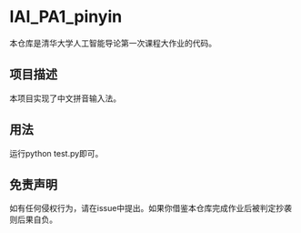 # IAI_PA1_pinyin
本仓库是清华大学人工智能导论第一次课程大作业的代码。

## 项目描述
本项目实现了中文拼音输入法。

## 用法
运行python test.py即可。

## 免责声明
如有任何侵权行为，请在issue中提出。如果你借鉴本仓库完成作业后被判定抄袭则后果自负。
